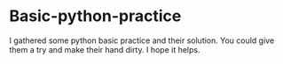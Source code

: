 # Basic-python-practice
I gathered some python basic practice and their solution. You could give them a try and make their hand dirty. I hope it helps.
